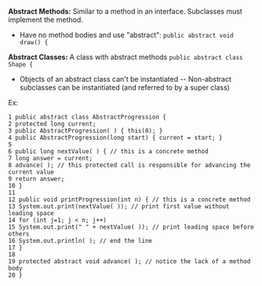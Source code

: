 **Abstract Methods:** Similar to a method in an interface. Subclasses must implement the method.
- Have no method bodies and use "abstract": `public abstract void draw() {`

**Abstract Classes:** A class with abstract methods `public abstract class Shape {`
- Objects of an abstract class can't be instantiated
	-- Non-abstract subclasses can be instantiated (and referred to by a super class)

Ex:
```
1 public abstract class AbstractProgression { 
2 protected long current; 
3 public AbstractProgression( ) { this(0); } 
4 public AbstractProgression(long start) { current = start; } 
5 
6 public long nextValue( ) { // this is a concrete method 
7 long answer = current; 
8 advance( ); // this protected call is responsible for advancing the current value 
9 return answer; 
10 } 
11 
12 public void printProgression(int n) { // this is a concrete method 
13 System.out.print(nextValue( )); // print first value without leading space 
14 for (int j=1; j < n; j++) 
15 System.out.print(" " + nextValue( )); // print leading space before others 
16 System.out.println( ); // end the line 
17 } 
18 
19 protected abstract void advance( ); // notice the lack of a method body 
20 }
```